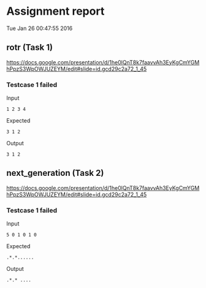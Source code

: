 # Assignment report
Tue Jan 26 00:47:55 2016
## rotr (Task 1)
https://docs.google.com/presentation/d/1he0lQnT8k7faavvAh3EyKgCmYGMhPpzS3WpOWJUZEYM/edit#slide=id.gcd29c2a72_1_45

### Testcase 1 failed
Input
```
1 2 3 4
```


Expected
```
3 1 2
```


Output
```
3 1 2  
```

## next_generation (Task 2)
https://docs.google.com/presentation/d/1he0lQnT8k7faavvAh3EyKgCmYGMhPpzS3WpOWJUZEYM/edit#slide=id.gcd29c2a72_1_45

### Testcase 1 failed
Input
```
5 0 1 0 1 0
```


Expected
```
.*.*......
```


Output
```
.*.* .... 
```

